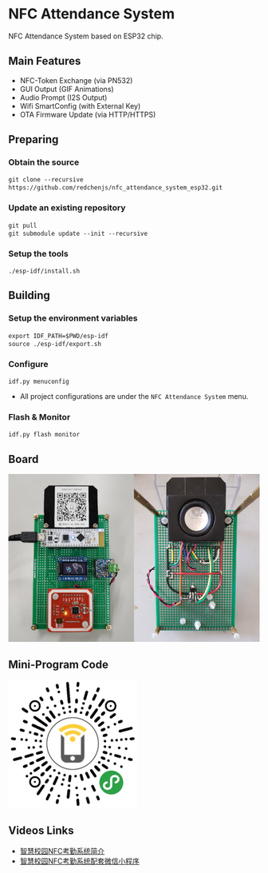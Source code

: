 NFC Attendance System
=====================

NFC Attendance System based on ESP32 chip.

## Main Features

* NFC-Token Exchange (via PN532)
* GUI Output (GIF Animations)
* Audio Prompt (I2S Output)
* Wifi SmartConfig (with External Key)
* OTA Firmware Update (via HTTP/HTTPS)

## Preparing

### Obtain the source

```
git clone --recursive https://github.com/redchenjs/nfc_attendance_system_esp32.git
```

### Update an existing repository

```
git pull
git submodule update --init --recursive
```

### Setup the tools

```
./esp-idf/install.sh
```

## Building

### Setup the environment variables

```
export IDF_PATH=$PWD/esp-idf
source ./esp-idf/export.sh
```

### Configure

```
idf.py menuconfig
```

* All project configurations are under the `NFC Attendance System` menu.

### Flash & Monitor

```
idf.py flash monitor
```

## Board

<img src="docs/board.png">

## Mini-Program Code

<img src="docs/acode.jpg">

## Videos Links

* [智慧校园NFC考勤系统简介](https://www.bilibili.com/video/av64088862)
* [智慧校园NFC考勤系统配套微信小程序](https://www.bilibili.com/video/av83055533)
